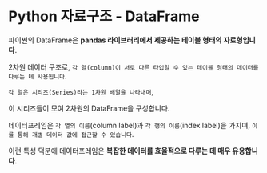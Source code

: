 # Python 자료구조 - DataFrame


파이썬의 DataFrame은 **pandas 라이브러리에서 제공하는 테이블 형태의 자료형입니다**.

2차원 데이터 구조로, `각 열(column)이 서로 다른 타입일 수 있는 테이블 형태의 데이터를 다루는 데 사용됩니다`. 

`각 열은 시리즈(Series)라는 1차원 배열을 나타내며`, 

이 시리즈들이 모여 2차원의 DataFrame을 구성합니다.

데이터프레임은 `각 열의 이름`(column label)과 `각 행의 이름`(index label)을 가지며, `이를 통해 개별 데이터 값에 접근할 수 있습니다`. 

이런 특성 덕분에 데이터프레임은 **복잡한 데이터를 효율적으로 다루는 데 매우 유용합니다**.